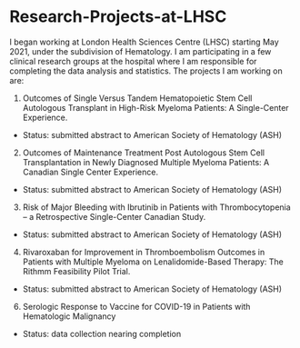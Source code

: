 # Research-Projects-at-LHSC
I began working at London Health Sciences Centre (LHSC) starting May 2021, under the subdivision of Hematology. I am participating in a few clinical research groups
at the hospital where I am responsible for completing the data analysis and statistics. The projects I am working on are: 

1. Outcomes of Single Versus Tandem Hematopoietic Stem Cell Autologous Transplant in High-Risk Myeloma Patients: A Single-Center Experience.
- Status: submitted abstract to American Society of Hematology (ASH) 

2. Outcomes of Maintenance Treatment Post Autologous Stem Cell Transplantation in Newly Diagnosed Multiple Myeloma Patients: A Canadian Single Center Experience.
- Status: submitted abstract to American Society of Hematology (ASH) 

3. Risk of Major Bleeding with Ibrutinib in Patients with Thrombocytopenia – a Retrospective Single-Center Canadian Study.
- Status: submitted abstract to American Society of Hematology (ASH) 

4. Rivaroxaban for Improvement in Thromboembolism Outcomes in Patients with Multiple Myeloma on Lenalidomide-Based Therapy: The Rithmm Feasibility Pilot Trial.
- Status: submitted abstract to American Society of Hematology (ASH) 

6. Serologic Response to Vaccine for COVID-19 in Patients with Hematologic Malignancy
- Status: data collection nearing completion 


